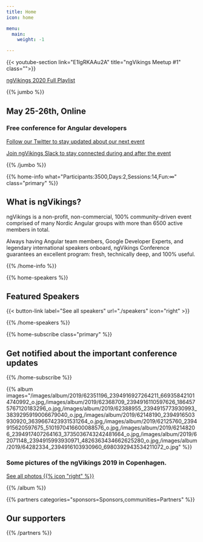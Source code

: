 ```yaml
---
title: Home
icon: home

menu:
  main:
    weight: -1

---
```


{{< youtube-section link="E1lgRKAAu2A" title="ngVikings Meetup #1" class="">}}

<a class="btn primary btn-lg" style="margin-top: 1em;" href="https://www.youtube.com/playlist?list=PLVI0Ut22uwY4-fTMPHxCCyzY7ga17rmqa" target="_blank">ngVikings 2020 Full Playlist</a>  

{{% jumbo %}}

## May 25-26th, Online
### Free conference for Angular developers

<a class="btn primary btn-lg" style="margin-top: 1em;" href="https://twitter.com/ngvikingsconf" target="_blank">Follow our Twitter to stay updated about our next event</a>  

<a class="btn accent" style="margin-top: 1em;" href="https://bit.ly/ngvikings-slack">Join ngVikings Slack to stay connected during and after the event</a>


{{% /jumbo %}}


{{% home-info what="Participants:3500,Days:2,Sessions:14,Fun:∞" class="primary" %}}
## What is ngVikings?

ngVikings is a non-profit, non-commercial, 100% community-driven event comprised of many Nordic Angular groups with more than 6500 active members in total.

Always having Angular team members, Google Developer Experts, and legendary international speakers onboard, ngVikings Conference guarantees an excellent program: fresh, technically deep, and 100% useful.

{{% /home-info %}}

<!-- ... -->

{{% home-speakers %}}

## Featured Speakers


{{< button-link label="See all speakers"
                url="./speakers"
                icon="right" >}}


{{% /home-speakers %}}

<!-- ... -->

{{% home-subscribe  class="primary" %}}

## Get notified about the important conference updates

{{% /home-subscribe %}}

<!-- ... -->

{{% album images="/images/album/2019/62351196_2394916927264211_669358421014740992_o.jpg,/images/album/2019/62368709_2394916110597626_1864575767120183296_o.jpg,/images/album/2019/62388955_2394915773930993_3839295919006679040_o.jpg,/images/album/2019/62148190_2394916503930920_3639667423931531264_o.jpg,/images/album/2019/62125760_2394915620597675_5101970416600088576_o.jpg,/images/album/2019/62148206_2394917407264163_3735036743242481664_o.jpg,/images/album/2019/62071148_2394915993930971_4826363434662625280_o.jpg,/images/album/2019/64282334_2394916103930960_6980392943534211072_o.jpg" %}}

### Some pictures of the **ngVikings 2019** in Copenhagen.

<a class="btn primary" target="_blank" rel="noopener" href="https://www.facebook.com/ngVikings/media_set/?set=a.2394915190597718">
    See all photos
    {{% icon "right" %}}
</a>

{{% /album  %}}

{{% partners categories="sponsors=Sponsors,communities=Partners" %}}
## Our supporters
{{% /partners %}}
